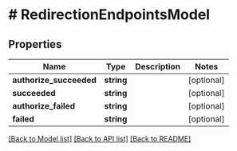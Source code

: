 # # RedirectionEndpointsModel

## Properties

Name | Type | Description | Notes
------------ | ------------- | ------------- | -------------
**authorize_succeeded** | **string** |  | [optional]
**succeeded** | **string** |  | [optional]
**authorize_failed** | **string** |  | [optional]
**failed** | **string** |  | [optional]

[[Back to Model list]](../../README.md#models) [[Back to API list]](../../README.md#endpoints) [[Back to README]](../../README.md)
